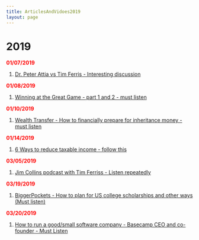 ```yaml
---
title: ArticlesAndVidoes2019
layout: page
---
```


# 2019

<b style="color: red">01/07/2019</b>

1. [Dr. Peter Attia vs Tim Ferris - Interesting discussion](https://tim.blog/2018/12/13/peter-attia-vs-tim-ferriss/)

<b style="color: red">01/08/2019</b>

1. [Winning at the Great Game - part 1 and 2 - must listen](https://fs.blog/adam-robinson-pt2/)

<b style="color: red">01/10/2019</b>

1. [Wealth Transfer - How to financially prepare for inheritance money - must listen](https://www.biggerpockets.com/renewsblog/biggerpockets-money-podcast-49-wealth-transfer-how-financially-prepare-inheritance-money-hari-mix/)

<b style="color: red">01/14/2019</b>

1. [6 Ways to reduce taxable income - follow this](https://www.biggerpockets.com/renewsblog/biggerpockets-money-podcast-54-6-ways-reduce-taxable-income-eric-brotman/)

<b style="color: red">03/05/2019</b>

1. [Jim Collins podcast with Tim Ferriss - Listen repeatedly](https://tim.blog/2019/02/18/jim-collins/)

<b style="color: red">03/19/2019</b>

1. [BiggerPockets - How to plan for US college scholarships and other ways (Must listen)](https://www.biggerpockets.com/blog/biggerpockets-money-podcast-64-scholarships-ways-pay-college-zach-gautier/)

<b style="color: red">03/20/2019</b>

1. [How to run a good/small software company - Basecamp CEO and co-founder - Must Listen](https://fs.blog/jason-fried/)
